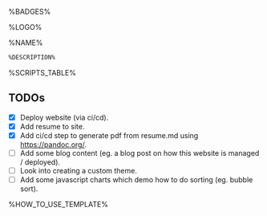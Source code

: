 <!-- markdownlint-disable MD041 MD010 -->
%BADGES%

%LOGO%

%NAME%

```diff
%DESCRIPTION%
```

%SCRIPTS_TABLE%

## TODOs

* [x] Deploy website (via ci/cd).
* [x] Add resume to site.
* [x] Add ci/cd step to generate pdf from resume.md using https://pandoc.org/.
* [ ] Add some blog content (eg. a blog post on how this website is managed / deployed).
* [ ] Look into creating a custom theme.
* [ ] Add some javascript charts which demo how to do sorting (eg. bubble sort).

%HOW_TO_USE_TEMPLATE%

